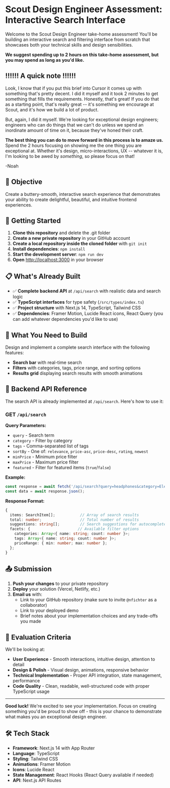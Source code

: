 # Scout Design Engineer Assessment: Interactive Search Interface

Welcome to the Scout Design Engineer take-home assessment! You'll be building an interactive search and filtering interface from scratch that showcases both your technical skills and design sensibilities.

**We suggest spending up to 2 hours on this take-home assessment, but you may spend as long as you'd like.**

## ‼️‼️‼️ A quick note ‼️‼️‼️

Look, I know that if you put this brief into Cursor it comes up with something that's pretty decent.
I did it myself and it took 2 minutes to get something that fills the requirements.
Honestly, that's great! If you do that as a starting point, that's really great -- it's something we encourage at Scout, and it's how we build a lot of product.

But, again, I did it myself. We're looking for exceptional design engineers; engineers who can do things that we can't do unless we spend an inordinate amount of time on it, because they've honed their craft.

**The best thing you can do to move forward in this process is to amaze us.** Spend the 2 hours focusing on showing me the one thing you are exceptional at. Whether it's design, micro-interactions, UX -- whatever it is, I'm looking to be awed by _something_, so please focus on that!

-Noah

## 🎯 Objective

Create a buttery-smooth, interactive search experience that demonstrates your ability to create delightful, beautiful, and intuitive frontend experiences.

## 🚀 Getting Started

1. **Clone this repository** and delete the .git folder
2. **Create a new private repository** in your GitHub account
3. **Create a local repository inside the cloned folder** with `git init`
4. **Install dependencies**: `npm install`
5. **Start the development server**: `npm run dev`
6. **Open** [http://localhost:3000](http://localhost:3000) in your browser

## 📋 What's Already Built

- ✅ **Complete backend API** at `/api/search` with realistic data and search logic
- ✅ **TypeScript interfaces** for type safety (`/src/types/index.ts`)
- ✅ **Project structure** with Next.js 14, TypeScript, Tailwind CSS
- ✅ **Dependencies**: Framer Motion, Lucide React icons, React Query (you can add whatever dependencies you'd like to use)

## 🎨 What You Need to Build

Design and implement a complete search interface with the following features:

- **Search bar** with real-time search
- **Filters** with categories, tags, price range, and sorting options
- **Results grid** displaying search results with smooth animations

## 🔧 Backend API Reference

The search API is already implemented at `/api/search`. Here's how to use it:

### GET `/api/search`

**Query Parameters:**
- `query` - Search term
- `category` - Filter by category
- `tags` - Comma-separated list of tags
- `sortBy` - One of: `relevance`, `price-asc`, `price-desc`, `rating`, `newest`
- `minPrice` - Minimum price filter
- `maxPrice` - Maximum price filter
- `featured` - Filter for featured items (`true`/`false`)

**Example:**
```javascript
const response = await fetch('/api/search?query=headphones&category=Electronics&sortBy=price-asc');
const data = await response.json();
```

**Response Format:**
```typescript
{
  items: SearchItem[];           // Array of search results
  total: number;                 // Total number of results
  suggestions: string[];         // Search suggestions for autocomplete
  facets: {                     // Available filter options
    categories: Array<{ name: string; count: number }>;
    tags: Array<{ name: string; count: number }>;
    priceRange: { min: number; max: number };
  };
}
```

## 📤 Submission

1. **Push your changes** to your private repository
2. **Deploy** your solution (Vercel, Netlify, etc.)
3. **Email us** with:
   - Link to your GitHub repository (make sure to invite `@nfichter` as a collaborator)
   - Link to your deployed demo
   - Brief notes about your implementation choices and any trade-offs you made

## 🎯 Evaluation Criteria

We'll be looking at:

- **User Experience** - Smooth interactions, intuitive design, attention to detail
- **Design & Polish** - Visual design, animations, responsive behavior
- **Technical Implementation** - Proper API integration, state management, performance
- **Code Quality** - Clean, readable, well-structured code with proper TypeScript usage

---

**Good luck!** We're excited to see your implementation. Focus on creating something you'd be proud to show off - this is your chance to demonstrate what makes you an exceptional design engineer.

## 🛠 Tech Stack

- **Framework**: Next.js 14 with App Router
- **Language**: TypeScript
- **Styling**: Tailwind CSS
- **Animations**: Framer Motion
- **Icons**: Lucide React
- **State Management**: React Hooks (React Query available if needed)
- **API**: Next.js API Routes
